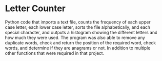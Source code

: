 # Letter Counter
Python code that imports a text file, counts the frequency of each upper case letter, each lower case letter, 
sorts the file alphabetically, and each special character, and outputs a histogram showing the different letters and how much they were used. 
The program was also able to remove any duplicate words, check and return the position of the required word, check words, and determine if they 
are anagrams or not. In addition to multiple other functions that were required in that project.
